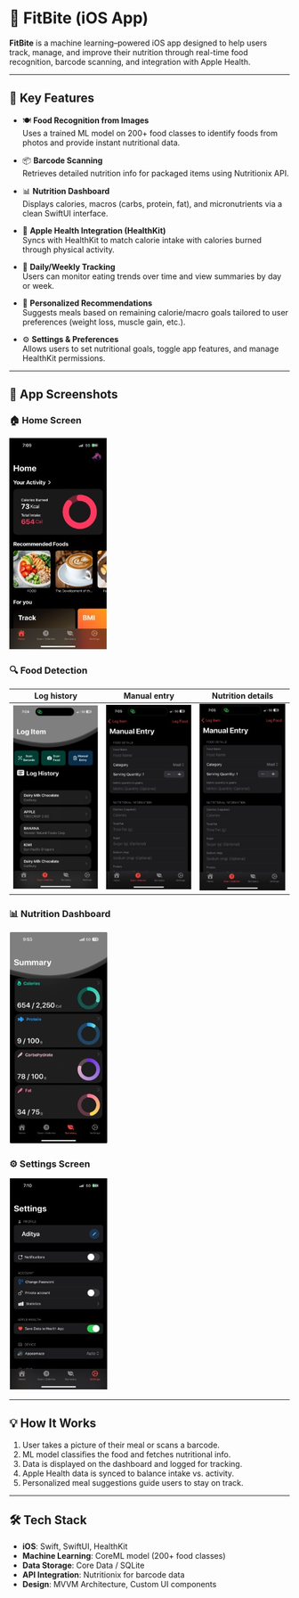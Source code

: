 # 🥗 FitBite (iOS App)

**FitBite** is a machine learning–powered iOS app designed to help users track, manage, and improve their nutrition through real-time food recognition, barcode scanning, and integration with Apple Health.

---

## 📱 Key Features

- 🍽️ **Food Recognition from Images**  
  Uses a trained ML model on 200+ food classes to identify foods from photos and provide instant nutritional data.

- 📦 **Barcode Scanning**  
  Retrieves detailed nutrition info for packaged items using Nutritionix API.

- 📊 **Nutrition Dashboard**  
  Displays calories, macros (carbs, protein, fat), and micronutrients via a clean SwiftUI interface.

- 🔄 **Apple Health Integration (HealthKit)**  
  Syncs with HealthKit to match calorie intake with calories burned through physical activity.

- 📆 **Daily/Weekly Tracking**  
  Users can monitor eating trends over time and view summaries by day or week.

- 🎯 **Personalized Recommendations**  
  Suggests meals based on remaining calorie/macro goals tailored to user preferences (weight loss, muscle gain, etc.).

- ⚙️ **Settings & Preferences**  
  Allows users to set nutritional goals, toggle app features, and manage HealthKit permissions.

---

## 📸 App Screenshots

### 🏠 Home Screen
![Home](https://raw.githubusercontent.com/aditya110603/FitBite/main/App%20UI/Picture%202.jpg)

### 🔍 Food Detection
| Log history | Manual entry | Nutrition details |
|------------|-------------|-------------|
| ![Log history](https://raw.githubusercontent.com/aditya110603/FitBite/main/App%20UI/Picture%203.jpg) | ![Manual entry](https://raw.githubusercontent.com/aditya110603/FitBite/main/App%20UI/Picture%204.jpg) | ![Nutrition details](https://raw.githubusercontent.com/aditya110603/FitBite/main/App%20UI/Picture%204.jpg) |

### 📊 Nutrition Dashboard
![Dashboard](https://raw.githubusercontent.com/aditya110603/FitBite/main/App%20UI/Picture%206.jpg)

### ⚙️ Settings Screen
![Settings](https://raw.githubusercontent.com/aditya110603/FitBite/main/App%20UI/Picture%207.jpg)

---

## 💡 How It Works

1. User takes a picture of their meal or scans a barcode.
2. ML model classifies the food and fetches nutritional info.
3. Data is displayed on the dashboard and logged for tracking.
4. Apple Health data is synced to balance intake vs. activity.
5. Personalized meal suggestions guide users to stay on track.

---

## 🛠️ Tech Stack

- **iOS**: Swift, SwiftUI, HealthKit  
- **Machine Learning**: CoreML model (200+ food classes)  
- **Data Storage**: Core Data / SQLite  
- **API Integration**: Nutritionix for barcode data  
- **Design**: MVVM Architecture, Custom UI components  

 
